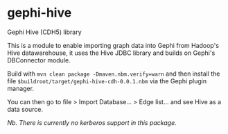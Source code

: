 # gephi-hive
Gephi Hive (CDH5) library

This is a module to enable importing graph data into Gephi from Hadoop's Hive datawarehouse, it uses the Hive JDBC library and builds on Gephi's DBConnector module.

Build with `mvn clean package -Dmaven.nbm.verify=warn` and then install the file `$buildroot/target/gephi-hive-cdh-0.0.1.nbm` via the Gephi plugin manager.

You can then go to file > Import Database... > Edge list... and see Hive as a data source.

*Nb. There is currently no kerberos support in this package.*

